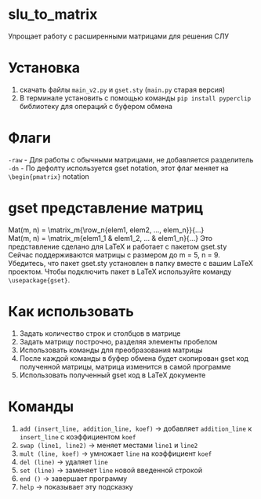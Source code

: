 # slu_to_matrix
Упрощает работу с расширенными матрицами для решения СЛУ

# Установка
1) скачать файлы ```main_v2.py``` и ```gset.sty``` (```main.py``` старая версия) 
2) В терминале установить с помощью команды ```pip install pyperclip``` библиотеку для операций с буфером обмена

# Флаги

```-raw``` - Для работы с обычными матрицами, не добавляется разделитель 
```-dn``` - По дефолту используется gset notation, этот флаг меняет на ```\begin{pmatrix}``` notation

# gset представление матриц
Mat(m, n) = \matrix_m{\row_n{elem1, elem2, ..., elem_n}}{...} \
Mat(m, n) = \matrix_m{elem1_1 & elem1_2, ... & elem1_n}{...}
Это представление сделано для LaTeX и работает с пакетом gset.sty \
Сейчас поддерживаются матрицы с размером до m = 5, n = 9. 
Убедитесь, что пакет gset.sty установлен в папку вместе с вашим LaTeX проектом.
Чтобы подключить пакет в LaTeX используйте команду ```\usepackage{gset}```.

# Как использовать
1) Задать количество строк и столбцов в матрице
2) Задать матрицу построчно, разделяя элементы пробелом
3) Использовать команды для преобразования матрицы
4) После каждой команды в буфер обмена будет скопирован gset код полученной матрицы, матрица изменится в самой программе
5) Использовать полученный gset код в LaTeX документе

# Команды
1) ```add (insert_line, addition_line, koef)``` -> добавляет ```addition_line``` к ```insert_line``` с коэффициентом ```koef```
2) ```swap (line1, line2)``` -> меняет местами ```line1``` и ```line2```
3) ```mult (line, koef)``` -> умножает ```line``` на коэффициент ```koef```
4) ```del (line)``` -> удаляет ```line```
5) ```set (line)``` -> заменяет ```line``` новой введенной строкой
6) ```end ()``` -> завершает программу
6) ```help``` -> показывает эту подсказку
